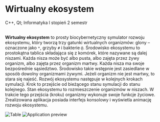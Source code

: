 # Wirtualny ekosystem
C++, Qt; Informatyka l stopień 2 semestr</br></br>

**Wirtualny ekosystem** to prosty biocybernetyczny symulator rozwoju ekosystemu, który tworzą trzy gatunki wirtualnych organizmów: glony – oznaczone jako `*`, grzyby `#` i bakterie
`@`. Środowisko ekosystemu to prostokątna tablica składająca się z komórek, które nazywane są dalej niszami. Każda nisza może być albo pusta, albo zajęta przez żywy organizm,
albo zajęta przez organizm martwy. Każda nisza ma swoje bezpośrednie sąsiedztwo. Środowisko takie wstępnie jest zasiedlane w sposób dowolny organizmami żywymi. Jeżeli organizm nie jest martwy,
to stara się najeść. Rozwój ekosystemu następuje w kolejnych krokach symulacji. Krok to przejście od bieżącego stanu symulacji do stanu kolejnego. Stan ekosystemu to rozmieszczenie organizmów w niszach.
W trakcie tego przejścia (kroku) organizmy wykonuje swoje funkcje życiowe. Zrealizowana aplikacja posiada interfejs konsolowy i wyświetla animację rozwoju ekosystemu.

![Table](/../preview/table.png)
![Application preview](/../preview/preview.png)
